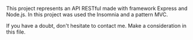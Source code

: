 This project represents an API RESTful made with framework Express and Node.js. In this project was used the Insomnia and a pattern MVC.

If you have a doubt, don't hesitate to contact me. Make a consideration in this file.
